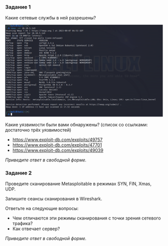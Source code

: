 ### Задание 1
Какие сетевые службы в ней разрешены?

![alt text](https://github.com/colex29/sdb-homeworks/blob/f2924583e7c58a0872c430e1a81896eb2fee61fd/13-01/1.PNG)

Какие уязвимости были вами обнаружены? (список со ссылками: достаточно трёх уязвимостей)

- https://www.exploit-db.com/exploits/49757
- https://www.exploit-db.com/exploits/47701
- https://www.exploit-db.com/exploits/49039
  
*Приведите ответ в свободной форме.*  

### Задание 2

Проведите сканирование Metasploitable в режимах SYN, FIN, Xmas, UDP.

Запишите сеансы сканирования в Wireshark.

Ответьте на следующие вопросы:

- Чем отличаются эти режимы сканирования с точки зрения сетевого трафика?
- Как отвечает сервер?

*Приведите ответ в свободной форме.*

